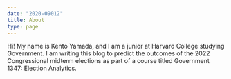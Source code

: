 ```yaml
---
date: "2020-09012"
title: About
type: page
---
```


Hi! My name is Kento Yamada, and I am a junior at Harvard College studying Government. I am writing this blog to predict the outcomes of the 2022 Congressional midterm elections as part of a course titled Government 1347: Election Analytics.